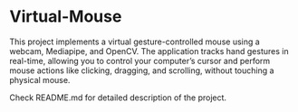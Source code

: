 # Virtual-Mouse
This project implements a virtual gesture-controlled mouse using a webcam, Mediapipe, and OpenCV. The application tracks hand gestures in real-time, allowing you to control your computer’s cursor and perform mouse actions like clicking, dragging, and scrolling, without touching a physical mouse.

Check README.md for detailed description of the project.
